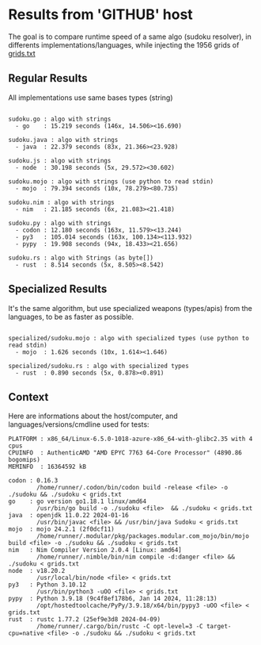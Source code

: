 # Results from 'GITHUB' host

The goal is to compare runtime speed of a same algo (sudoku resolver), in differents implementations/languages, while injecting the 1956 grids of [grids.txt](grids.txt)

## Regular Results

All implementations use same bases types (string)

```

sudoku.go : algo with strings
  - go    : 15.219 seconds (146x, 14.506><16.690)

sudoku.java : algo with strings
  - java  : 22.379 seconds (83x, 21.366><23.928)

sudoku.js : algo with strings
  - node  : 30.198 seconds (5x, 29.572><30.602)

sudoku.mojo : algo with strings (use python to read stdin)
  - mojo  : 79.394 seconds (10x, 78.279><80.735)

sudoku.nim : algo with strings
  - nim   : 21.185 seconds (6x, 21.083><21.418)

sudoku.py : algo with strings
  - codon : 12.180 seconds (163x, 11.579><13.244)
  - py3   : 105.014 seconds (163x, 100.134><113.932)
  - pypy  : 19.908 seconds (94x, 18.433><21.656)

sudoku.rs : algo with Strings (as byte[])
  - rust  : 8.514 seconds (5x, 8.505><8.542)

```

## Specialized Results

It's the same algorithm, but use specialized weapons (types/apis) from the languages, to be as faster as possible.

```

specialized/sudoku.mojo : algo with specialized types (use python to read stdin)
  - mojo  : 1.626 seconds (10x, 1.614><1.646)

specialized/sudoku.rs : algo with specialized types
  - rust  : 0.890 seconds (5x, 0.878><0.891)

```
## Context

Here are informations about the host/computer, and languages/versions/cmdline used for tests:
```
PLATFORM : x86_64/Linux-6.5.0-1018-azure-x86_64-with-glibc2.35 with 4 cpus
CPUINFO  : AuthenticAMD "AMD EPYC 7763 64-Core Processor" (4890.86 bogomips)
MEMINFO  : 16364592 kB

codon : 0.16.3
        /home/runner/.codon/bin/codon build -release <file> -o ./sudoku && ./sudoku < grids.txt
go    : go version go1.18.1 linux/amd64
        /usr/bin/go build -o ./sudoku <file>  && ./sudoku < grids.txt
java  : openjdk 11.0.22 2024-01-16
        /usr/bin/javac <file> && /usr/bin/java Sudoku < grids.txt
mojo  : mojo 24.2.1 (2f0dcf11)
        /home/runner/.modular/pkg/packages.modular.com_mojo/bin/mojo build <file> -o ./sudoku && ./sudoku < grids.txt
nim   : Nim Compiler Version 2.0.4 [Linux: amd64]
        /home/runner/.nimble/bin/nim compile -d:danger <file> && ./sudoku < grids.txt
node  : v18.20.2
        /usr/local/bin/node <file> < grids.txt
py3   : Python 3.10.12
        /usr/bin/python3 -uOO <file> < grids.txt
pypy  : Python 3.9.18 (9c4f8ef178b6, Jan 14 2024, 11:28:13)
        /opt/hostedtoolcache/PyPy/3.9.18/x64/bin/pypy3 -uOO <file> < grids.txt
rust  : rustc 1.77.2 (25ef9e3d8 2024-04-09)
        /home/runner/.cargo/bin/rustc -C opt-level=3 -C target-cpu=native <file> -o ./sudoku && ./sudoku < grids.txt

```


